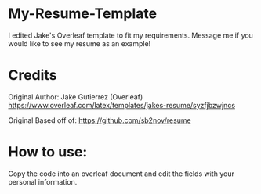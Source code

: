 # My-Resume-Template
I edited Jake's Overleaf template to fit my requirements. Message me if you would like to see my resume as an example! 

# Credits
Original Author: Jake Gutierrez (Overleaf) https://www.overleaf.com/latex/templates/jakes-resume/syzfjbzwjncs

Original Based off of: https://github.com/sb2nov/resume 


# How to use: 
Copy the code into an overleaf document and edit the fields with your personal information.  

